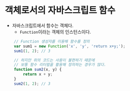 #  객체로서의 자바스크립트 함수
- 자바스크립트에서 함수는 객체다.  
    - `Function`이라는 객체의 인스턴스이다.
```javascript
    // Function 생성자를 이용해 함수를 정의
    var sum1 = new Function('x', 'y', 'return x+y;');
    sum1(1, 2); // 3

    // 하지만 위의 코드는 사용이 불편하기 때문에 
    // 보통 함수 리터럴을 활용해 정의하는 경우가 많다.
    function sum2(x, y) {
        return x + y;
    }
    sum2(1, 2); // 3
```
